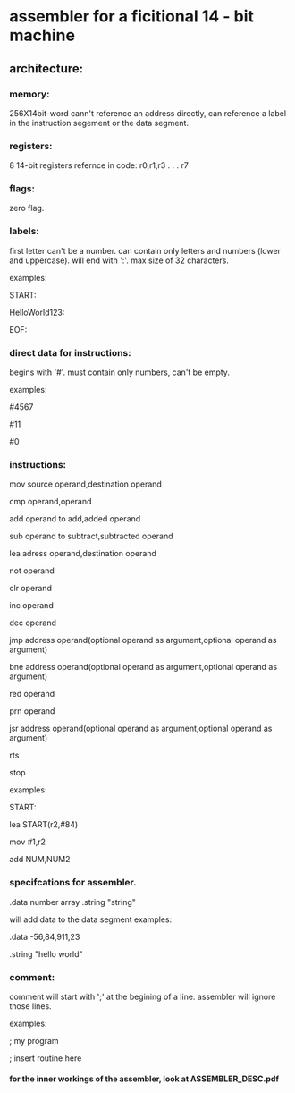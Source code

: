 # assembler for a ficitional 14 - bit machine

## architecture:

### memory:
256X14bit-word
cann't reference an address directly, can reference a label in the instruction segement or the data segment.

### registers:
8 14-bit registers
refernce in code:
r0,r1,r3 . . .  r7

### flags:
zero flag.

### labels:
first letter can't be a number.
can contain only letters and numbers (lower and uppercase).
will end with ':'.
max size of 32 characters.

examples:

START:

HelloWorld123:

EOF:

### direct data for instructions:

begins with '#'.
must contain only numbers, can't be empty.

examples:

#4567

#11

#0

### instructions:
mov source operand,destination operand

cmp operand,operand

add operand to add,added operand

sub operand to subtract,subtracted operand

lea adress operand,destination operand

not operand

clr operand

inc operand

dec operand

jmp address operand(optional operand as argument,optional operand as argument)

bne address operand(optional operand as argument,optional operand as argument)

red operand

prn operand

jsr address operand(optional operand as argument,optional operand as argument)

rts

stop

examples:

START:

lea START(r2,#84)

mov #1,r2

add NUM,NUM2


### specifcations for assembler.

.data number array
.string "string"

will add data to the data segment
examples:
 
.data -56,84,911,23
 
.string "hello world"
 
 ### comment:
 comment will start with ';' at the begining of a line.
 assembler will ignore those lines.
 
 examples:
 
 ; my program
 
 ; insert routine here
 
 
 #### for the inner workings of the assembler, look at ASSEMBLER_DESC.pdf
 
